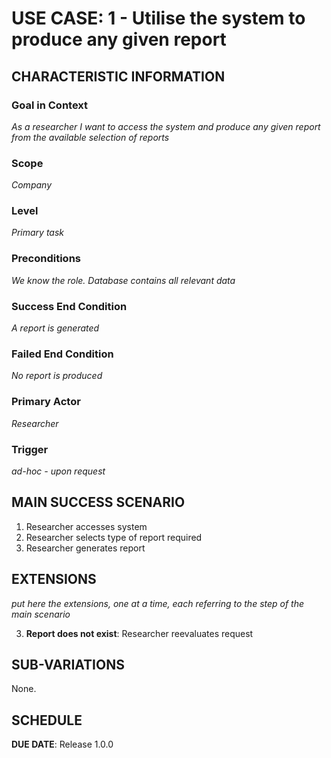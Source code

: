 # USE CASE: 1 - Utilise the system to produce any given report  

## CHARACTERISTIC INFORMATION

### Goal in Context

*As a researcher I want to access the system and produce any given report from the available selection of reports*

### Scope

*Company*

### Level

*Primary task*

### Preconditions

*We know the role. Database contains all relevant data*

### Success End Condition

*A report is generated*

### Failed End Condition

*No report is produced*

### Primary Actor

*Researcher*

### Trigger

*ad-hoc - upon request*

## MAIN SUCCESS SCENARIO

1. Researcher accesses system
2. Researcher selects type of report required
3. Researcher generates report

## EXTENSIONS

*put here the extensions, one at a time, each referring to the step of the main scenario*

3. **Report does not exist**: Researcher reevaluates request

## SUB-VARIATIONS

None.

## SCHEDULE

**DUE DATE**: Release 1.0.0